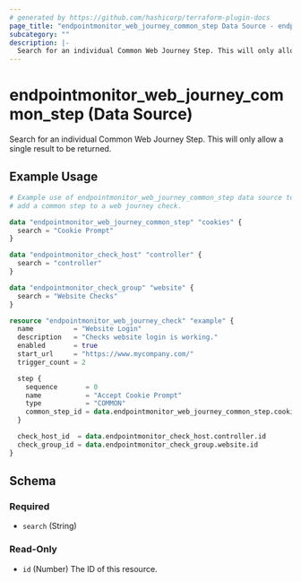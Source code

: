 ```yaml
---
# generated by https://github.com/hashicorp/terraform-plugin-docs
page_title: "endpointmonitor_web_journey_common_step Data Source - endpointmonitor"
subcategory: ""
description: |-
  Search for an individual Common Web Journey Step. This will only allow a single result to be returned.
---
```


# endpointmonitor_web_journey_common_step (Data Source)

Search for an individual Common Web Journey Step. This will only allow a single result to be returned.

## Example Usage

```terraform
# Example use of endpointmonitor_web_journey_common_step data source to 
# add a common step to a web journey check.

data "endpointmonitor_web_journey_common_step" "cookies" {
  search = "Cookie Prompt"
}

data "endpointmonitor_check_host" "controller" {
  search = "controller"
}

data "endpointmonitor_check_group" "website" {
  search = "Website Checks"
}

resource "endpointmonitor_web_journey_check" "example" {
  name          = "Website Login"
  description   = "Checks website login is working."
  enabled       = true
  start_url     = "https://www.mycompany.com/"
  trigger_count = 2

  step {
    sequence       = 0
    name           = "Accept Cookie Prompt"
    type           = "COMMON"
    common_step_id = data.endpointmonitor_web_journey_common_step.cookies.id
  }

  check_host_id  = data.endpointmonitor_check_host.controller.id
  check_group_id = data.endpointmonitor_check_group.website.id
}
```

<!-- schema generated by tfplugindocs -->
## Schema

### Required

- `search` (String)

### Read-Only

- `id` (Number) The ID of this resource.


